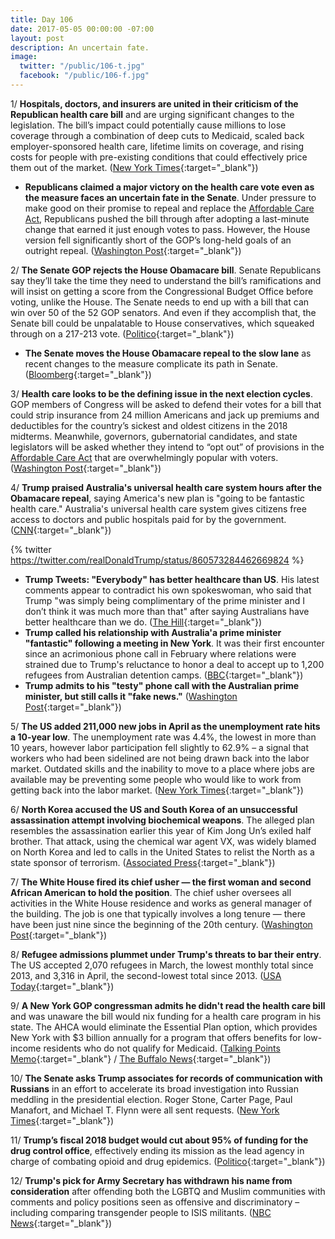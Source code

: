 ```yaml
---
title: Day 106
date: 2017-05-05 00:00:00 -07:00
layout: post
description: An uncertain fate.
image:
  twitter: "/public/106-t.jpg"
  facebook: "/public/106-f.jpg"
---
```


1/ **Hospitals, doctors, and insurers are united in their criticism of the Republican health care bill** and are urging significant changes to the legislation. The bill’s impact could potentially cause millions to lose coverage through a combination of deep cuts to Medicaid, scaled back employer-sponsored health care, lifetime limits on coverage, and rising costs for people with pre-existing conditions that could effectively price them out of the market. ([New York Times](https://www.nytimes.com/2017/05/04/health/health-care-bill-criticisms.html){:target="_blank"})

* **Republicans claimed a major victory on the health care vote even as the measure faces an uncertain fate in the Senate**. Under pressure to make good on their promise to repeal and replace the <a href="{{ site.baseurl }}/trump-health-care/">Affordable Care Act</a>, Republicans pushed the bill through after adopting a last-minute change that earned it just enough votes to pass. However, the House version fell significantly short of the GOP’s long-held goals of an outright repeal. ([Washington Post](https://www.washingtonpost.com/powerpost/republicans-plan-health-care-vote-on-thursday-capping-weeks-of-fits-and-starts/2017/05/03/e7dd7c28-306d-11e7-9dec-764dc781686f_story.html){:target="_blank"})

2/ **The Senate GOP rejects the House Obamacare bill**. Senate Republicans say they’ll take the time they need to understand the bill’s ramifications and will insist on getting a score from the Congressional Budget Office before voting, unlike the House. The Senate needs to end up with a bill that can win over 50 of the 52 GOP senators. And even if they accomplish that, the Senate bill could be unpalatable to House conservatives, which squeaked through on a 217-213 vote. ([Politico](http://www.politico.com/story/2017/05/04/house-health-care-bill-senate-doa-238000){:target="_blank"})

* **The Senate moves the House Obamacare repeal to the slow lane** as recent changes to the measure complicate its path in Senate. ([Bloomberg](https://www.bloomberg.com/politics/articles/2017-05-05/senate-moves-obamacare-repeal-to-slow-lane-after-house-squeaker){:target="_blank"})

3/ **Health care looks to be the defining issue in the next election cycles**. GOP members of Congress will be asked to defend their votes for a bill that could strip insurance from 24 million Americans and jack up premiums and deductibles for the country’s sickest and oldest citizens in the 2018 midterms. Meanwhile, governors, gubernatorial candidates, and state legislators will be asked whether they intend to “opt out” of provisions in the <a href="{{ site.baseurl }}/trump-health-care/">Affordable Care Act</a> that are overwhelmingly popular with voters. ([Washington Post](https://www.washingtonpost.com/politics/health-care-is-now-set-to-be-a-defining-issue-in-next-election-cycles/2017/05/05/cf8bafc2-3113-11e7-9dec-764dc781686f_story.html){:target="_blank"})

4/ **Trump praised Australia's universal health care system hours after the Obamacare repeal**, saying America's new plan is "going to be fantastic health care." Australia's universal health care system gives citizens free access to doctors and public hospitals paid for by the government. ([CNN](http://www.cnn.com/2017/05/04/politics/trump-us-australia-health-care/){:target="_blank"})

{% twitter https://twitter.com/realDonaldTrump/status/860573284462669824 %}

* **Trump Tweets: "Everybody" has better healthcare than US**. His latest comments appear to contradict his own spokeswoman, who said that Trump "was simply being complimentary of the prime minister and I don’t think it was much more than that" after saying Australians have better healthcare than we do. ([The Hill](http://thehill.com/policy/healthcare/332128-trump-everybody-has-better-healthcare-than-us){:target="_blank"})
* **Trump called his relationship with Australia'a prime minister "fantastic" following a meeting in New York**. It was their first encounter since an acrimonious phone call in February where relations were strained due to Trump's reluctance to honor a deal to accept up to 1,200 refugees from Australian detention camps. ([BBC](http://www.bbc.com/news/world-asia-39801455){:target="_blank"})
* **Trump admits to his "testy" phone call with the Australian prime minister, but still calls it "fake news."** ([Washington Post](https://www.washingtonpost.com/news/post-politics/wp/2017/05/04/trump-admits-to-testy-phone-call-with-australian-leader-but-still-calls-it-fake-news/){:target="_blank"})

5/ **The US added 211,000 new jobs in April as the unemployment rate hits a 10-year low**. The unemployment rate was 4.4%, the lowest in more than 10 years, however labor participation fell slightly to 62.9% – a signal that workers who had been sidelined are not being drawn back into the labor market. Outdated skills and the inability to move to a place where jobs are available may be preventing some people who would like to work from getting back into the labor market. ([New York Times](https://www.nytimes.com/2017/05/05/business/economy/jobs-report-unemployment.html){:target="_blank"})

6/ **North Korea accused the US and South Korea of an unsuccessful assassination attempt involving biochemical weapons**. The alleged plan resembles the assassination earlier this year of Kim Jong Un’s exiled half brother. That attack, using the chemical war agent VX, was widely blamed on North Korea and led to calls in the United States to relist the North as a state sponsor of terrorism. ([Associated Press](https://apnews.com/9aee3517640e45e59b12a02ac7876784/North-Korea-accuses-US,-South-Korea-of-assassination-attempt){:target="_blank"})

7/ **The White House fired its chief usher — the first woman and second African American to hold the position**. The chief usher oversees all activities in the White House residence and works as general manager of the building. The job is one that typically involves a long tenure — there have been just nine since the beginning of the 20th century. ([Washington Post](https://www.washingtonpost.com/news/post-politics/wp/2017/05/05/white-house-fires-its-chief-usher-the-first-woman-in-that-job/){:target="_blank"})

8/ **Refugee admissions plummet under Trump's threats to bar their entry**. The US accepted 2,070 refugees in March, the lowest monthly total since 2013, and 3,316 in April, the second-lowest total since 2013. ([USA Today](https://www.usatoday.com/story/news/world/2017/05/04/refugee-admissions-donald-trump-migrants/101036264/){:target="_blank"})

9/ **A New York GOP congressman admits he didn't read the health care bill** and was unaware the bill would nix funding for a health care program in his state. The AHCA would eliminate the Essential Plan option, which provides New York with $3 billion annually for a program that offers benefits for low-income residents who do not qualify for Medicaid. ([Talking Points Memo](http://talkingpointsmemo.com/livewire/chris-collins-essential-plan-unaware){:target="_blank"} / [The Buffalo News](http://buffalonews.com/2017/05/04/collins-says-didnt-read-health-bill-proves/){:target="_blank"})

10/ **The Senate asks Trump associates for records of communication with Russians** in an effort to accelerate its broad investigation into Russian meddling in the presidential election. Roger Stone, Carter Page, Paul Manafort, and Michael T. Flynn were all sent requests. ([New York Times](https://www.nytimes.com/2017/05/05/us/politics/senate-russia-trump-associates.html){:target="_blank"})

11/ **Trump’s fiscal 2018 budget would cut about 95% of funding for the drug control office**, effectively ending its mission as the lead agency in charge of combating opioid and drug epidemics. ([Politico](http://www.politico.com/story/2017/05/05/trump-budget-drug-control-office-238035){:target="_blank"})

12/ **Trump's pick for Army Secretary has withdrawn his name from consideration** after offending both the LGBTQ and Muslim communities with comments and policy positions seen as offensive and discriminatory – including comparing transgender people to ISIS militants. ([NBC News](http://www.nbcnews.com/feature/nbc-out/trump-s-army-secretary-pick-slammed-anti-transgender-islamophobic-n754806){:target="_blank"})